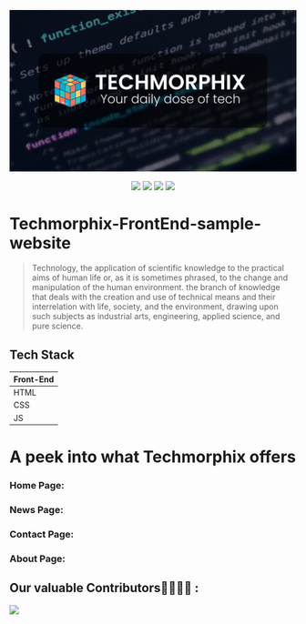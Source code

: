![Techmorphix](./images/Techmorphix.png)

<div align="center">
  <a href="https://github.com/Aryan-master/Techmorphix-FrontEnd-sample-website"><img src="https://badges.frapsoft.com/os/v1/open-source.svg?v=103"></a>
  <a href="https://github.com/Aryan-master/Techmorphix-FrontEnd-sample-website"><img src="https://img.shields.io/badge/Built%20by-developers%20%3C%2F%3E-0059b3"></a>
  <a href="https://github.com/Aryan-master/Techmorphix-FrontEnd-sample-website"><img src="https://img.shields.io/static/v1.svg?label=Contributions&message=Welcome&color=yellow"></a>
  <a href="https://github.com/Aryan-master"><img src="https://img.shields.io/badge/Maintained%3F-yes-brightgreen.svg?v=103"></a>
</div>


# Techmorphix-FrontEnd-sample-website

> Technology, the application of scientific knowledge to the practical aims of human life or, as it is sometimes phrased, to the change and manipulation of the human environment. the branch of knowledge that deals with the creation and use of technical means and their interrelation with life, society, and the environment, drawing upon such subjects as industrial arts, engineering, applied science, and pure science.

## Tech Stack
| Front-End | 
| --------  | 
| HTML      | 
| CSS       | 
| JS        | 

# A peek into what Techmorphix offers

### Home Page:

### News Page:

### Contact Page:

### About Page:


## Our valuable Contributors👩‍💻👨‍💻 :

<a href="https://github.com/Aryan-master/Techmorphix-FrontEnd-sample-website/graphs/contributors">
  <img src="https://contributors-img.web.app/image?repo=Aryan-master/Techmorphix-FrontEnd-sample-website" />
</a>
